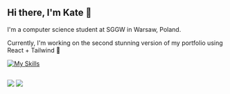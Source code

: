 ## Hi there, I'm Kate 👋

I'm a computer science student at SGGW in Warsaw, Poland.

Currently, I'm working on the second stunning version of my portfolio using React + Tailwind 💪

[![My Skills](https://skillicons.dev/icons?i=js,html,css,sass,react,tailwind,ts,nextjs,nodejs,postman,linux,git,gitlab)](https://skillicons.dev)

##
<div>
   <a href = "mailto:katsiaryna.sak@gmail.com"><img src="https://img.shields.io/badge/-Gmail-%23333?style=for-the-badge&logo=gmail&logoColor=white" target="_blank"></a>
  <a href="https://www.linkedin.com/in/katsiaryna-sak" target="_blank"><img src="https://img.shields.io/badge/-LinkedIn-%230077B5?style=for-the-badge&logo=linkedin&logoColor=white" target="_blank"></a> 
  
</div>
